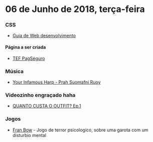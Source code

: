 # 06 de Junho de 2018, terça-feira

### CSS

- [Guia de Web desenvolvimento](https://developer.mozilla.org/en-US/docs/Learn/CSS)

#### Página a ser criada

- [TEF PagSeguro](https://pagseguro.uol.com.br/para-seu-negocio/presencial/tef)

### Música

- [Your Infamous Harp - Prah Suomafni Ruoy](https://open.spotify.com/album/6Qa2DaOrIfNsCG9jVZmEKk?si=VZ5N4eIFTP-EQOv0HOp_Gw)

### Videozinho engraçado haha

- [QUANTO CUSTA O OUTFIT? Ep.1](https://www.youtube.com/watch?v=-I_RABrD-E8)

### Jogos

- [Fran Bow](https://store.steampowered.com/app/362680/Fran_Bow/) - Jogo de terror psicologico, sobre uma garota com um disturbio mental

